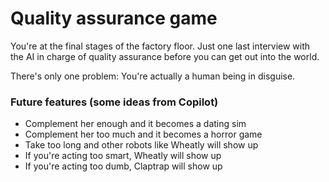 # Quality assurance game

You're at the final stages of the factory floor. Just one last interview with the AI in charge of quality assurance before you can get out into the world.

There's only one problem: You're actually a human being in disguise.

### Future features (some ideas from Copilot)

- Complement her enough and it becomes a dating sim
- Complement her too much and it becomes a horror game
- Take too long and other robots like Wheatly will show up
- If you're acting too smart, Wheatly will show up
- If you're acting too dumb, Claptrap will show up